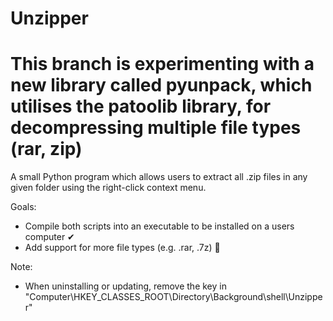 # Unzipper

# This branch is experimenting with a new library called pyunpack, which utilises the patoolib library, for decompressing multiple file types (rar, zip)

A small Python program which allows users to extract all .zip files in any given folder using the right-click context menu.

Goals: 
  - Compile both scripts into an executable to be installed on a users computer ✔
  - Add support for more file types (e.g. .rar, .7z) 🔨


Note:
  - When uninstalling or updating, remove the key in "Computer\HKEY_CLASSES_ROOT\Directory\Background\shell\Unzipper"
